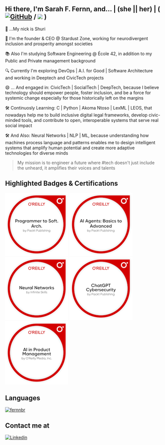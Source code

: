 ## Hi there, I'm Sarah F. Fernn, and... | (she || her) | ( [![GitHub](https://img.shields.io/github/followers/fernnbr?label=follow&style=social)](https://github.com/fernnbr) / ![](https://komarev.com/ghpvc/?username=fernnbr&color=006bed) )

🔹 ...My nick is Shuri 

💼 I'm the founder & CEO @ Stardust Zone, working for neurodivergent inclusion and prosperity amongst societies

📚 Also I'm studying Software Engineering @ École 42, in addition to my Public and Private management background

🔍 Currently I'm exploring DevOps | A.I. for Good | Software Architecture and working in Deeptech and CivicTech projects  

😄 ... And engaged in: CivicTech | SocialTech | DeepTech, because I believe technology should empower people, foster inclusion, and be a force for systemic change especially for those historically left on the margins 

🛠️ Continuosly Learning: C | Python | Akoma Ntoso | LexML | LEOS, that nowadays help me to build inclusive digital legal frameworks, develop civic-minded tools, and contribute to open, interoperable systems that serve real social impact

🛠️ And Also: Neural Networks | NLP | ML, because understanding how machines process language and patterns enables me to design intelligent systems that amplify human potential and create more adaptive technologies for diverse minds

> My mission is to engineer a future where #tech doesn't just include the unheard, it amplifies their voices and talents 



## Highlighted Badges & Certifications

[![From Programmer to Software Archtecture](programmer-to-soft-arch.png)](https://www.credly.com/badges/c7da8b1b-0e0f-4903-a826-88e798b4fc6c/public_url)
[![Ai Agents: Basic to Advanced](ai-agents-basics-to-advanced.png)](https://www.credly.com/badges/8b7d0eb4-c56e-41e4-bc4e-78fd0304856b/public_url)
[![Neural Networks](neural-networks.png)](https://www.credly.com/badges/2eccda5e-a68c-4e03-a22e-d85c674c6bbe/public_url)
[![ChatGPT Cybersecurity](chatgpt-cybersecurity.png)](https://www.credly.com/badges/69edba7b-52ce-4d48-aaaf-61eff9669749/public_url)
[![ChatGPT A.I. in Project Management](ai-in-product-management.png)](https://www.credly.com/badges/3efaddd2-9913-4ef1-a1f5-2e5d52777316/public_url)

## Languages

[![fernnbr](https://github-readme-stats.vercel.app/api/top-langs/?username=fernnbr&hide=html&layout=compact&theme=default)](https://github.com/anuraghazra/github-readme-stats)

## Contact me at 

[![Linkedin](https://img.shields.io/badge/-fernnbr-blue?style=flat-square&logo=Linkedin&logoColor=white&link=https://www.linkedin.com/in/sarahfernn/)](https://www.linkedin.com/in/sarahfernn/)








